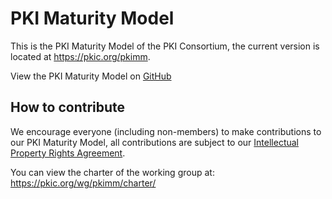 # PKI Maturity Model

This is the PKI Maturity Model of the PKI Consortium, the current version is located at https://pkic.org/pkimm.

View the PKI Maturity Model on [GitHub](../_index.md)

## How to contribute

We encourage everyone (including non-members) to make contributions to our PKI Maturity Model, all contributions are subject to our [Intellectual Property Rights Agreement](https://pkic.org/ipr/).

You can view the charter of the working group at: https://pkic.org/wg/pkimm/charter/
